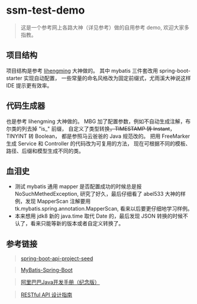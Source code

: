 # ssm-test-demo

> 这是一个参考网上各路大神（详见参考）做的自用参考 demo, 欢迎大家多指教。

## 项目结构

项目结构是参考 [lihengming](https://github.com/lihengming) 大神做的。
其中 mybatis 三件套改用 spring-boot-starter 实现自动配置，
一些常量的命名风格改为固定前缀式，尤雨溪大神说这样 IDE 提示更有效率。

## 代码生成器

也是参考 lihengming 大神做的。
MBG 加了配置参数，例如不自动生成注解，布尔类的列去掉 "is_" 前缀，
自定义了类型转换~~，TIMESTAMP 转 Instant~~，TINYINT 转 Boolean，
都是参照马云爸爸的 Java 规范改的。
把用 FreeMarker 生成 Service 和 Controller 的代码改为可复用的方法，
现在可根据不同的模板、路径、后缀和模型生成不同的类。

## 血泪史

- 测试 mybatis 通用 mapper 是否配置成功的时候总是报 NoSuchMethedException,
研究了好久，最后仔细看了 abel533 大神的样例，发现 MapperScan 注解要用 tk.mybatis.spring.annotation.MapperScan,
看来以后要更仔细地学习样例。
- 本来想用 jdk8 新的 java.time 取代 Date 的，最后发现 JSON 转换的时候不认了，看来只能等新的版本或者自定义转换了。

## 参考链接

> [spring-boot-api-project-seed](https://github.com/lihengming/spring-boot-api-project-seed)

> [MyBatis-Spring-Boot](https://github.com/abel533/MyBatis-Spring-Boot)

> [阿里巴巴Java开发手册（纪念版）](https://github.com/alibaba/p3c/blob/master/%E9%98%BF%E9%87%8C%E5%B7%B4%E5%B7%B4Java%E5%BC%80%E5%8F%91%E6%89%8B%E5%86%8C%EF%BC%88%E7%BA%AA%E5%BF%B5%E7%89%88%EF%BC%89.pdf)

> [RESTful API 设计指南](http://www.ruanyifeng.com/blog/2014/05/restful_api.html)